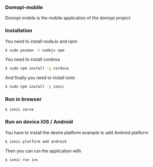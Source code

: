 ### Domopi-mobile

Domopi mobile is the mobile application of the domopi project.


### Installation

You need to install nodeJs and npm

```sh
$ sudo pacman -S nodejs npm
```

You need to install cordova

```sh
$ sudo npm install -g cordova
```

And finally you need to install ionic

```sh
$ sudo npm install -g ionic
```

### Run in browser

```sh
$ ionic serve
```

### Run on device iOS / Android

You have to install the desire platform example to add Android platform

```sh
$ ionic platform add android
```

Then you can run the application with

```sh
$ ionic run ios
```

